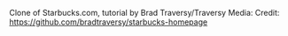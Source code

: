 Clone of Starbucks.com, tutorial by Brad Traversy/Traversy Media:
Credit: https://github.com/bradtraversy/starbucks-homepage